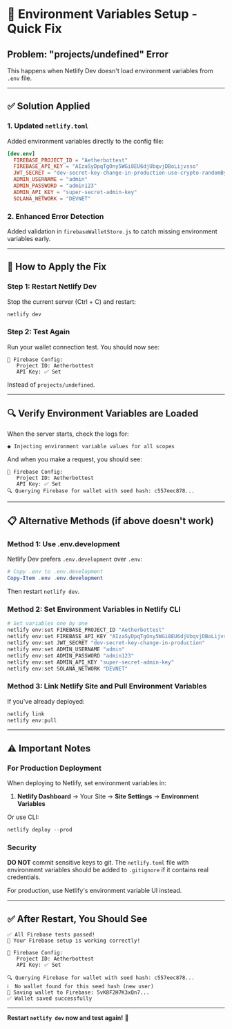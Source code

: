 # 🔧 Environment Variables Setup - Quick Fix

## Problem: "projects/undefined" Error

This happens when Netlify Dev doesn't load environment variables from `.env` file.

---

## ✅ Solution Applied

### 1. Updated `netlify.toml`

Added environment variables directly to the config file:

```toml
[dev.env]
  FIREBASE_PROJECT_ID = "Aetherbottest"
  FIREBASE_API_KEY = "AIzaSyDpqTgOny5WGi8EU6djUbqvjDBoLijvsso"
  JWT_SECRET = "dev-secret-key-change-in-production-use-crypto-randomBytes"
  ADMIN_USERNAME = "admin"
  ADMIN_PASSWORD = "admin123"
  ADMIN_API_KEY = "super-secret-admin-key"
  SOLANA_NETWORK = "DEVNET"
```

### 2. Enhanced Error Detection

Added validation in `firebaseWalletStore.js` to catch missing environment variables early.

---

## 🚀 How to Apply the Fix

### Step 1: Restart Netlify Dev

Stop the current server (Ctrl + C) and restart:

```powershell
netlify dev
```

### Step 2: Test Again

Run your wallet connection test. You should now see:

```
🔧 Firebase Config:
   Project ID: Aetherbottest
   API Key: ✅ Set
```

Instead of `projects/undefined`.

---

## 🔍 Verify Environment Variables are Loaded

When the server starts, check the logs for:

```
⬥ Injecting environment variable values for all scopes
```

And when you make a request, you should see:

```
🔧 Firebase Config:
   Project ID: Aetherbottest
   API Key: ✅ Set
🔍 Querying Firebase for wallet with seed hash: c557eec878...
```

---

## 📋 Alternative Methods (if above doesn't work)

### Method 1: Use .env.development

Netlify Dev prefers `.env.development` over `.env`:

```powershell
# Copy .env to .env.development
Copy-Item .env .env.development
```

Then restart `netlify dev`.

### Method 2: Set Environment Variables in Netlify CLI

```powershell
# Set variables one by one
netlify env:set FIREBASE_PROJECT_ID "Aetherbottest"
netlify env:set FIREBASE_API_KEY "AIzaSyDpqTgOny5WGi8EU6djUbqvjDBoLijvsso"
netlify env:set JWT_SECRET "dev-secret-key-change-in-production"
netlify env:set ADMIN_USERNAME "admin"
netlify env:set ADMIN_PASSWORD "admin123"
netlify env:set ADMIN_API_KEY "super-secret-admin-key"
netlify env:set SOLANA_NETWORK "DEVNET"
```

### Method 3: Link Netlify Site and Pull Environment Variables

If you've already deployed:

```powershell
netlify link
netlify env:pull
```

---

## ⚠️ Important Notes

### For Production Deployment

When deploying to Netlify, set environment variables in:
1. **Netlify Dashboard** → Your Site → **Site Settings** → **Environment Variables**

Or use CLI:
```powershell
netlify deploy --prod
```

### Security

**DO NOT** commit sensitive keys to git. The `netlify.toml` file with environment variables should be added to `.gitignore` if it contains real credentials.

For production, use Netlify's environment variable UI instead.

---

## ✅ After Restart, You Should See

```
✅ All Firebase tests passed!
🎉 Your Firebase setup is working correctly!

🔧 Firebase Config:
   Project ID: Aetherbottest
   API Key: ✅ Set

🔍 Querying Firebase for wallet with seed hash: c557eec878...
ℹ️  No wallet found for this seed hash (new user)
💾 Saving wallet to Firebase: 5vK8F2H7K3xQn7...
✅ Wallet saved successfully
```

---

**Restart `netlify dev` now and test again!** 🚀
